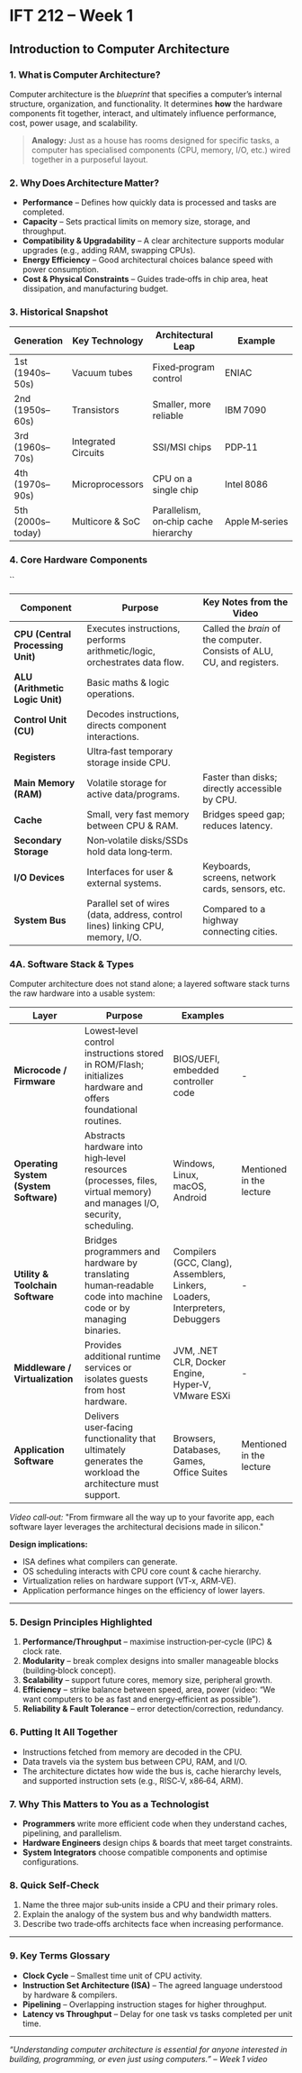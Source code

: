 # IFT 212 – Week 1

## Introduction to Computer Architecture

### 1. What is Computer Architecture?

Computer architecture is the *blueprint* that specifies a computer’s internal structure, organization, and functionality. It determines **how** the hardware components fit together, interact, and ultimately influence performance, cost, power usage, and scalability.

> **Analogy:** Just as a house has rooms designed for specific tasks, a computer has specialised components (CPU, memory, I/O, etc.) wired together in a purposeful layout.

### 2. Why Does Architecture Matter?

* **Performance** – Defines how quickly data is processed and tasks are completed.
* **Capacity** – Sets practical limits on memory size, storage, and throughput.
* **Compatibility & Upgradability** – A clear architecture supports modular upgrades (e.g., adding RAM, swapping CPUs).
* **Energy Efficiency** – Good architectural choices balance speed with power consumption.
* **Cost & Physical Constraints** – Guides trade‑offs in chip area, heat dissipation, and manufacturing budget.

### 3. Historical Snapshot

| Generation        | Key Technology      | Architectural Leap                   | Example        |
| ----------------- | ------------------- | ------------------------------------ | -------------- |
| 1st (1940s–50s)   | Vacuum tubes        | Fixed‑program control                | ENIAC          |
| 2nd (1950s–60s)   | Transistors         | Smaller, more reliable               | IBM 7090       |
| 3rd (1960s–70s)   | Integrated Circuits | SSI/MSI chips                        | PDP‑11         |
| 4th (1970s–90s)   | Microprocessors     | CPU on a single chip                 | Intel 8086     |
| 5th (2000s–today) | Multicore & SoC     | Parallelism, on‑chip cache hierarchy | Apple M‑series |

### 4. Core Hardware Components
``

| Component                         | Purpose                                                                        | Key Notes from the Video                                                |
| --------------------------------- | ------------------------------------------------------------------------------ | ----------------------------------------------------------------------- |
| **CPU (Central Processing Unit)** | Executes instructions, performs arithmetic/logic, orchestrates data flow.      | Called the *brain* of the computer. Consists of ALU, CU, and registers. |
| **ALU (Arithmetic Logic Unit)**   | Basic maths & logic operations.                                                |                                                                         |
| **Control Unit (CU)**             | Decodes instructions, directs component interactions.                          |                                                                         |
| **Registers**                     | Ultra‑fast temporary storage inside CPU.                                       |                                                                         |
| **Main Memory (RAM)**             | Volatile storage for active data/programs.                                     | Faster than disks; directly accessible by CPU.                          |
| **Cache**                         | Small, very fast memory between CPU & RAM.                                     | Bridges speed gap; reduces latency.                                     |
| **Secondary Storage**             | Non‑volatile disks/SSDs hold data long‑term.                                   |                                                                         |
| **I/O Devices**                   | Interfaces for user & external systems.                                        | Keyboards, screens, network cards, sensors, etc.                        |
| **System Bus**                    | Parallel set of wires (data, address, control lines) linking CPU, memory, I/O. | Compared to a highway connecting cities.                                |

### 4A. Software Stack & Types

Computer architecture does not stand alone; a layered software stack turns the raw hardware into a usable system:

| Layer                                  | Purpose                                                                                                                | Examples                                                                      |                          |
| -------------------------------------- | ---------------------------------------------------------------------------------------------------------------------- | ----------------------------------------------------------------------------- | ------------------------ |
| **Microcode / Firmware**               | Lowest‑level control instructions stored in ROM/Flash; initializes hardware and offers foundational routines.          | BIOS/UEFI, embedded controller code                                           | -                        |
| **Operating System (System Software)** | Abstracts hardware into high‑level resources (processes, files, virtual memory) and manages I/O, security, scheduling. | Windows, Linux, macOS, Android                                                | Mentioned in the lecture |
| **Utility & Toolchain Software**       | Bridges programmers and hardware by translating human‑readable code into machine code or by managing binaries.         | Compilers (GCC, Clang), Assemblers, Linkers, Loaders, Interpreters, Debuggers | -                        |
| **Middleware / Virtualization**        | Provides additional runtime services or isolates guests from host hardware.                                            | JVM, .NET CLR, Docker Engine, Hyper‑V, VMware ESXi                            | -                        |
| **Application Software**               | Delivers user‑facing functionality that ultimately generates the workload the architecture must support.               | Browsers, Databases, Games, Office Suites                                     | Mentioned in the lecture |

*Video call‑out:* "From firmware all the way up to your favorite app, each software layer leverages the architectural decisions made in silicon."

**Design implications:**

* ISA defines what compilers can generate.
* OS scheduling interacts with CPU core count & cache hierarchy.
* Virtualization relies on hardware support (VT‑x, ARM‑VE).
* Application performance hinges on the efficiency of lower layers.

---

### 5. Design Principles Highlighted

1. **Performance/Throughput** – maximise instruction‑per‑cycle (IPC) & clock rate.
2. **Modularity** – break complex designs into smaller manageable blocks (building‑block concept).
3. **Scalability** – support future cores, memory size, peripheral growth.
4. **Efficiency** – strike balance between speed, area, power (video: “We want computers to be as fast and energy‑efficient as possible”).
5. **Reliability & Fault Tolerance** – error detection/correction, redundancy.

### 6. Putting It All Together

* Instructions fetched from memory are decoded in the CPU.
* Data travels via the system bus between CPU, RAM, and I/O.
* The architecture dictates how wide the bus is, cache hierarchy levels, and supported instruction sets (e.g., RISC‑V, x86‑64, ARM).

### 7. Why This Matters to You as a Technologist

* **Programmers** write more efficient code when they understand caches, pipelining, and parallelism.
* **Hardware Engineers** design chips & boards that meet target constraints.
* **System Integrators** choose compatible components and optimise configurations.

### 8. Quick Self‑Check

1. Name the three major sub‑units inside a CPU and their primary roles.
2. Explain the analogy of the system bus and why bandwidth matters.
3. Describe two trade‑offs architects face when increasing performance.

---

### 9. Key Terms Glossary

* **Clock Cycle** – Smallest time unit of CPU activity.
* **Instruction Set Architecture (ISA)** – The agreed language understood by hardware & compilers.
* **Pipelining** – Overlapping instruction stages for higher throughput.
* **Latency vs Throughput** – Delay for one task vs tasks completed per unit time.

---

*“Understanding computer architecture is essential for anyone interested in building, programming, or even just using computers.” – Week 1 video*
